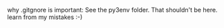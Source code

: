 why .gitgnore is important: See the py3env folder. That shouldn't be here. learn from my mistakes :-)